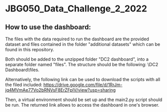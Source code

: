 # JBG050_Data_Challenge_2_2022
## How to use the dashboard:

The files with the data required to run the dashboard are the provided dataset and
files contained in the folder "additional datasets" which can be found in this repository.

Both should be added to the unzipped folder "DC2 dashboard", into a separate folder named "files".
The structure should be the following: \DC2 Dashboard\files\.

Alternatively, the following link can be used to download the scripts with all the filed included:
https://drive.google.com/file/d/1RrJm-jq4MVmAe77Vo2bRNVsF8ErZFplV/view?usp=sharing

Then, a virtual environment should be set up and the main2.py script should be run.
The returned link allows to access the dashboard in one's browser.
